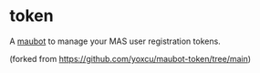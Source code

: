 # token
A [maubot](https://github.com/maubot/maubot) to manage your MAS user registration tokens.

(forked from https://github.com/yoxcu/maubot-token/tree/main)